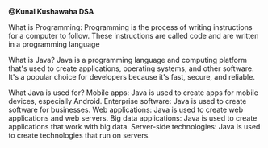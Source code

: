 **@Kunal Kushawaha DSA**

What is Programming: Programming is the process of writing instructions for a computer to follow. These instructions are called code and are written in a programming language

What is Java? 
      Java is a programming language and computing platform that's used to create applications, operating systems, and other software. It's a popular choice for developers because it's fast, secure, and reliable. 

What Java is used for?
    Mobile apps: Java is used to create apps for mobile devices, especially Android. 
    Enterprise software: Java is used to create software for businesses. 
    Web applications: Java is used to create web applications and web servers.
    Big data applications: Java is used to create applications that work with big data. 
    Server-side technologies: Java is used to create technologies that run on servers. 




